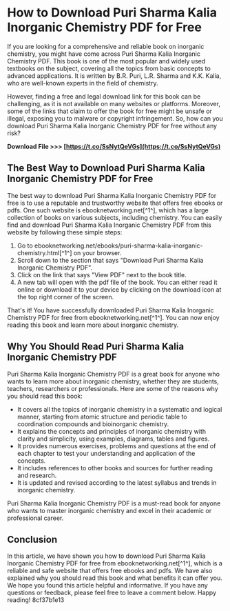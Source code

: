 
 
# How to Download Puri Sharma Kalia Inorganic Chemistry PDF for Free
 
If you are looking for a comprehensive and reliable book on inorganic chemistry, you might have come across Puri Sharma Kalia Inorganic Chemistry PDF. This book is one of the most popular and widely used textbooks on the subject, covering all the topics from basic concepts to advanced applications. It is written by B.R. Puri, L.R. Sharma and K.K. Kalia, who are well-known experts in the field of chemistry.
 
However, finding a free and legal download link for this book can be challenging, as it is not available on many websites or platforms. Moreover, some of the links that claim to offer the book for free might be unsafe or illegal, exposing you to malware or copyright infringement. So, how can you download Puri Sharma Kalia Inorganic Chemistry PDF for free without any risk?
 
**Download File >>> [https://t.co/SsNytQeVGs](https://t.co/SsNytQeVGs)**


 
## The Best Way to Download Puri Sharma Kalia Inorganic Chemistry PDF for Free
 
The best way to download Puri Sharma Kalia Inorganic Chemistry PDF for free is to use a reputable and trustworthy website that offers free ebooks or pdfs. One such website is ebooknetworking.net[^1^], which has a large collection of books on various subjects, including chemistry. You can easily find and download Puri Sharma Kalia Inorganic Chemistry PDF from this website by following these simple steps:
 
1. Go to ebooknetworking.net/ebooks/puri-sharma-kalia-inorganic-chemistry.html[^1^] on your browser.
2. Scroll down to the section that says "Download Puri Sharma Kalia Inorganic Chemistry PDF".
3. Click on the link that says "View PDF" next to the book title.
4. A new tab will open with the pdf file of the book. You can either read it online or download it to your device by clicking on the download icon at the top right corner of the screen.

That's it! You have successfully downloaded Puri Sharma Kalia Inorganic Chemistry PDF for free from ebooknetworking.net[^1^]. You can now enjoy reading this book and learn more about inorganic chemistry.
 
## Why You Should Read Puri Sharma Kalia Inorganic Chemistry PDF
 
Puri Sharma Kalia Inorganic Chemistry PDF is a great book for anyone who wants to learn more about inorganic chemistry, whether they are students, teachers, researchers or professionals. Here are some of the reasons why you should read this book:

- It covers all the topics of inorganic chemistry in a systematic and logical manner, starting from atomic structure and periodic table to coordination compounds and bioinorganic chemistry.
- It explains the concepts and principles of inorganic chemistry with clarity and simplicity, using examples, diagrams, tables and figures.
- It provides numerous exercises, problems and questions at the end of each chapter to test your understanding and application of the concepts.
- It includes references to other books and sources for further reading and research.
- It is updated and revised according to the latest syllabus and trends in inorganic chemistry.

Puri Sharma Kalia Inorganic Chemistry PDF is a must-read book for anyone who wants to master inorganic chemistry and excel in their academic or professional career.
 
## Conclusion
 
In this article, we have shown you how to download Puri Sharma Kalia Inorganic Chemistry PDF for free from ebooknetworking.net[^1^], which is a reliable and safe website that offers free ebooks and pdfs. We have also explained why you should read this book and what benefits it can offer you. We hope you found this article helpful and informative. If you have any questions or feedback, please feel free to leave a comment below. Happy reading!
 8cf37b1e13
 

